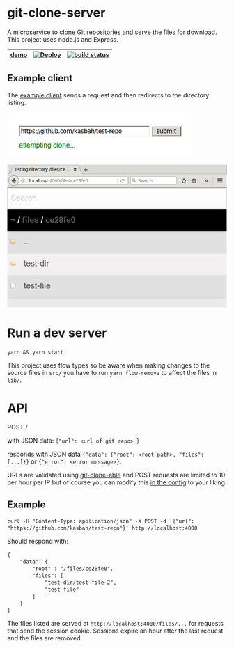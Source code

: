 
# git-clone-server

A microservice to clone Git repositories and serve the files for download.
This project uses node.js and Express.

| [**demo**](https://git-clone-server.herokuapp.com) | [![Deploy](https://www.herokucdn.com/deploy/button.svg)](https://heroku.com/deploy?template=https://github.com/kasbah/git-clone-server)| [![build status][travis_status_svg]](https://travis-ci.org/kasbah/git-clone-server) |
|---|---|---|

## Example client
The [example client](client/) sends a request and then redirects to the directory listing. 

![screenshot1](screenshot1.png)

![screenshot2](screenshot2.png)

# Run a dev server

```
yarn && yarn start
```

This project uses flow types so be aware when making changes to the source files in `src/` you have to run `yarn flow-remove` to affect the files in `lib/`.

# API

POST  /

with JSON data: `{"url": <url of git repo> }`

responds with JSON data `{"data": {"root": <root path>, "files": [...]}}` or `{"error": <error message>}`.

URLs are validated using [git-clone-able](https://github.com/kasbah/git-clone-able) and POST requests are limited to 10 per hour per IP but of course you can modify this [in the config](config.js) to your liking.

## Example

```
curl -H "Content-Type: application/json" -X POST -d '{"url": "https://github.com/kasbah/test-repo"}' http://localhost:4000
```
Should respond with:

```
{
    "data": {
        "root" : "/files/ce28fe0",
        "files": [
            "test-dir/test-file-2",
            "test-file"
        ]
    }
}
```

The files listed are served at `http://localhost:4000/files/...` for requests that send the session cookie.
Sessions expire an hour after the last request and the files are removed.

[travis_status_svg]: https://travis-ci.org/kasbah/git-clone-server.svg?branch=master
